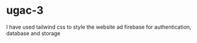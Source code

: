 # ugac-3

I have used tailwind css to style the website ad firebase for authentication, database and storage
